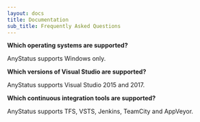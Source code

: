 ```yaml
---
layout: docs
title: Documentation
sub_title: Frequently Asked Questions
---
```


**Which operating systems are supported?**

AnyStatus supports Windows only.

**Which versions of Visual Studio are supported?**

AnyStatus supports Visual Studio 2015 and 2017.

**Which continuous integration tools are supported?**

AnyStatus supports TFS, VSTS, Jenkins, TeamCity and AppVeyor.
